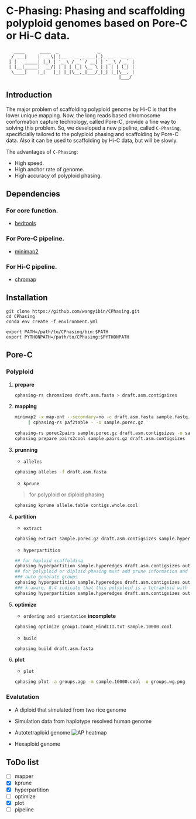 # **C**-Phasing: **Phasing** and scaffolding polyploid genomes based on Pore-**C** or Hi-**C** data.
```
   ____      ____  _               _             
  / ___|    |  _ \| |__   __ _ ___(_)_ __   __ _ 
 | |   _____| |_) | '_ \ / _` / __| | '_ \ / _` |
 | |__|_____|  __/| | | | (_| \__ \ | | | | (_| |
  \____|    |_|   |_| |_|\__,_|___/_|_| |_|\__, |
                                           |___/ 
```
## Introduction
The major problem of scaffolding polyploid genome by Hi-C is that the lower unique mapping. Now, the long reads based chromosome conformation capture technology, called Pore-C, provide a fine way to solving this problem. So, we developed a new pipeline, called `C-Phasing`, specificially tailored to the polyploid phasing and scaffolding by Pore-C data. Also it can be used to scaffolding by Hi-C data, but will be slowly. 
  
The advantages of `C-Phasing`:   
- High speed.   
- High anchor rate of genome. 
- High accuracy of polyploid phasing. 
## Dependencies
### For core function.
- [bedtools](https://bedtools.readthedocs.io/en/latest/)
### For Pore-C pipeline.
- [minimap2](https://github.com/lh3/minimap2)
### For Hi-C pipeline.
- [chromap](https://github.com/haowenz/chromap)


## Installation
```
git clone https://github.com/wangyibin/CPhasing.git
cd CPhasing
conda env create -f environment.yml

export PATH=/path/to/CPhasing/bin:$PATH
export PYTHONPATH=/path/to/CPhasing:$PYTHONPATH
```

## Pore-C 
### Polyploid


1. **prepare**
    ```bash
    cphasing-rs chromsizes draft.asm.fasta > draft.asm.contigsizes
    ```
2. **mapping**
    ```bash
    minimap2 -x map-ont --secondary=no -c draft.asm.fasta sample.fastq.gz \
         | cphasing-rs paf2table - -o sample.porec.gz
    
    cphasing-rs porec2pairs sample.porec.gz draft.asm.contigsizes -o sample.pairs.gz 
    cphasing prepare pairs2cool sample.pairs.gz draft.asm.contigsizes
    ```

3. **prunning**
    - `alleles`
    ```bash
    cphasing alleles -f draft.asm.fasta
    ```
    - `kprune`
    > for polyploid or diploid phasing
    ```bash
    cphasing kprune allele.table contigs.whole.cool 
    ```
4. **partition**
    - `extract`
    ```bash
    cphasing extract sample.porec.gz draft.asm.contigsizes sample.hyperedges
    ```
    - `hyperpartition`
    ```bash
    ## for haploid scaffolding 
    cphasing hyperpartition sample.hyperedges draft.asm.contigsizes output.clusters.txt 
    ## for polyploid or diploid phasing must add prune information and use the multi partition mode
    ### auto generate groups
    cphasing hyperpartition sample.hyperedges draft.asm.contigsizes output.clusters.txt --prune prune.contig.list -inc
    ### k aware, 8:4 indicate that this polyploid is a tetraploid with 8 chromosome in each haplotype
    cphasing hyperpartition sample.hyperedges draft.asm.contigsizes output.clusters.txt --prune prune.contig.list -inc -k 8:4
    ```
5. **optimize**
    - `ordering and orientation` **incomplete**
    ```bash
    cphasing optimize group1.count_HindIII.txt sample.10000.cool 
    ```
    - `build`
    ```bash
    cphasing build draft.asm.fasta
    ```
6. **plot**
    - `plot`
    ```bash
    cphasing plot -a groups.agp -m sample.10000.cool -o groups.wg.png
    ```

### Evalutation 
- A diploid that simulated from two rice genome

- Simulation data from haplotype resolved human genome

- Autotetraploid genome
![AP heatmap](pictures/AP/groups.wg.png)
- Hexaploid genome

## ToDo list
- [ ] mapper
- [x] kprune
- [x] hyperpartition
- [ ] optimize
- [x] plot
- [ ] pipeline